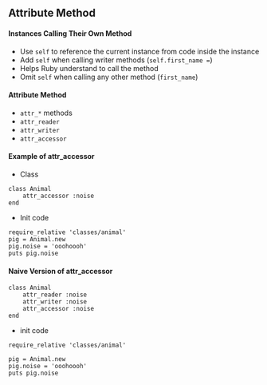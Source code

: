 ## Attribute Method

#### Instances Calling Their Own Method 

* Use `self` to reference the current instance from code inside the instance
* Add `self` when calling writer methods (`self.first_name =`)
* Helps Ruby understand to call the method
* Omit `self` when calling any other method (`first_name`)

#### Attribute Method

* `attr_*` methods
* `attr_reader`
* `attr_writer`
* `attr_accessor`

#### Example of attr_accessor

* Class 

```
class Animal 
    attr_accessor :noise
end
```

* Init code

```
require_relative 'classes/animal'
pig = Animal.new
pig.noise = 'ooohoooh'
puts pig.noise

```

#### Naive Version of attr_accessor

```
class Animal 
    attr_reader :noise 
    attr_writer :noise
    attr_accessor :noise
end
```

* init code 

```
require_relative 'classes/animal'

pig = Animal.new
pig.noise = 'ooohoooh'
puts pig.noise

```
